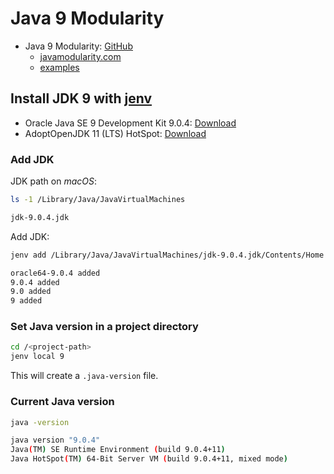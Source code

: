 # Java 9 Modularity

- Java 9 Modularity: [GitHub](https://github.com/java9-modularity)
  - [javamodularity.com](https://javamodularity.com/)
  - [examples](https://github.com/java9-modularity/examples)

## Install JDK 9 with [jenv](https://github.com/jenv/jenv)

- Oracle Java SE 9 Development Kit 9.0.4: [Download](https://www.oracle.com/java/technologies/javase/javase9-archive-downloads.html)
- AdoptOpenJDK 11 (LTS) HotSpot: [Download](https://adoptopenjdk.net/index.html?variant=openjdk11&jvmVariant=hotspot)

### Add JDK

JDK path on *macOS*:

```bash
ls -1 /Library/Java/JavaVirtualMachines

jdk-9.0.4.jdk
```

Add JDK:

```bash
jenv add /Library/Java/JavaVirtualMachines/jdk-9.0.4.jdk/Contents/Home

oracle64-9.0.4 added
9.0.4 added
9.0 added
9 added
```

### Set Java version in a project directory

```bash
cd /<project-path>
jenv local 9
```

This will create a `.java-version` file.

### Current Java version

```bash
java -version

java version "9.0.4"
Java(TM) SE Runtime Environment (build 9.0.4+11)
Java HotSpot(TM) 64-Bit Server VM (build 9.0.4+11, mixed mode)
```
